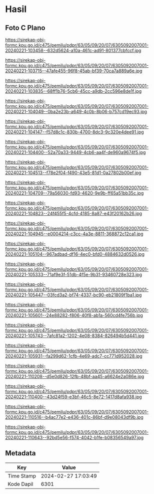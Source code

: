 # Hasil

## Foto C Plano

https://sirekap-obj-formc.kpu.go.id/c475/pemilu/pdpr/63/05/09/20/07/6305092007001-20240221-103458--632d5624-a10a-461c-ad91-801377cbfccf.jpg

https://sirekap-obj-formc.kpu.go.id/c475/pemilu/pdpr/63/05/09/20/07/6305092007001-20240221-103715--47afe455-96f8-45ab-bf39-70ca7a889a6e.jpg

https://sirekap-obj-formc.kpu.go.id/c475/pemilu/pdpr/63/05/09/20/07/6305092007001-20240221-103835--68ff1b76-5cb6-45cc-a9db-2cc596e8de1f.jpg

https://sirekap-obj-formc.kpu.go.id/c475/pemilu/pdpr/63/05/09/20/07/6305092007001-20240221-104049--0ba2e23b-a649-4c0b-8b06-b757cd19ec93.jpg

https://sirekap-obj-formc.kpu.go.id/c475/pemilu/pdpr/63/05/09/20/07/6305092007001-20240221-104147--f57d8c1c-830b-4700-8dc3-9c320e4dee91.jpg

https://sirekap-obj-formc.kpu.go.id/c475/pemilu/pdpr/63/05/09/20/07/6305092007001-20240221-104400--52a70a33-9449-4cb6-aa4f-de960a9674f5.jpg

https://sirekap-obj-formc.kpu.go.id/c475/pemilu/pdpr/63/05/09/20/07/6305092007001-20240221-104513--f78e2f04-f490-43e5-81d1-0a27802b00ef.jpg

https://sirekap-obj-formc.kpu.go.id/c475/pemilu/pdpr/63/05/09/20/07/6305092007001-20240221-104709--79a56030-fd93-4620-9e9b-ff65a51bb35c.jpg

https://sirekap-obj-formc.kpu.go.id/c475/pemilu/pdpr/63/05/09/20/07/6305092007001-20240221-104823--24f455f5-4cfd-4185-8a87-e43f20162b26.jpg

https://sirekap-obj-formc.kpu.go.id/c475/pemilu/pdpr/63/05/09/20/07/6305092007001-20240221-104945--e0004214-c3cc-4a3e-8811-368872c12ca1.jpg

https://sirekap-obj-formc.kpu.go.id/c475/pemilu/pdpr/63/05/09/20/07/6305092007001-20240221-105104--967adbad-df16-4ec0-bfd0-4884632d0526.jpg

https://sirekap-obj-formc.kpu.go.id/c475/pemilu/pdpr/63/05/09/20/07/6305092007001-20240221-105333--71af9e3f-51db-4f5e-9b31-93460728e323.jpg

https://sirekap-obj-formc.kpu.go.id/c475/pemilu/pdpr/63/05/09/20/07/6305092007001-20240221-105447--03fcd3a2-bf74-4337-bc90-eb21809f1ba1.jpg

https://sirekap-obj-formc.kpu.go.id/c475/pemilu/pdpr/63/05/09/20/07/6305092007001-20240221-105601--24e88282-f806-40f8-ab1a-560cd4fe756b.jpg

https://sirekap-obj-formc.kpu.go.id/c475/pemilu/pdpr/63/05/09/20/07/6305092007001-20240221-105743--7afc81a2-1202-4e08-8384-826494b5d441.jpg

https://sirekap-obj-formc.kpu.go.id/c475/pemilu/pdpr/63/05/09/20/07/6305092007001-20240221-105931--fa299d62-1cfb-4e69-adc7-cc771d952028.jpg

https://sirekap-obj-formc.kpu.go.id/c475/pemilu/pdpr/63/05/09/20/07/6305092007001-20240221-110208--d5e0d826-12fb-48bf-aa45-a6624e2a086e.jpg

https://sirekap-obj-formc.kpu.go.id/c475/pemilu/pdpr/63/05/09/20/07/6305092007001-20240221-110400--43d24f59-e3bf-46c5-8e72-1417d8afa938.jpg

https://sirekap-obj-formc.kpu.go.id/c475/pemilu/pdpr/63/05/09/20/07/6305092007001-20240221-110516--b4ac77e2-e436-401c-86bf-d9e08043df9b.jpg

https://sirekap-obj-formc.kpu.go.id/c475/pemilu/pdpr/63/05/09/20/07/6305092007001-20240221-110643--92bd5e56-f574-4042-b1fe-b08356549a97.jpg


## Metadata

| Key        | Value               |
| ---------- | ------------------- |
| Time Stamp | 2024-02-27 17:03:49 |
| Kode Dapil | 6301                |




